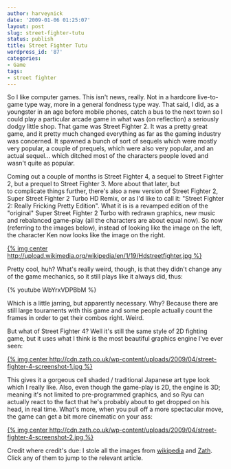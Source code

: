 ```yaml
---
author: harveynick
date: '2009-01-06 01:25:07'
layout: post
slug: street-fighter-tutu
status: publish
title: Street Fighter Tutu
wordpress_id: '87'
categories:
- Game
tags:
- street fighter
---
```


So I like computer games. This isn't news, really. Not in a hardcore live-to-game type way, more in a general fondness type way. That said, I did, as a youngster in an age before mobile phones, catch a bus to the next town so I could play a particular arcade game in what was (on reflection) a seriously dodgy little shop. That game was Street Fighter 2. It was a pretty great game, and it pretty much changed everything as far as the gaming industry was concerned. It spawned a bunch of sort of sequels which were mostly very popular, a couple of prequels, which were also very popular, and an actual sequel... which ditched most of the characters people loved and wasn't quite as popular. 
 
<!-- more -->

Coming out a couple of months is Street Fighter 4, a sequel to Street Fighter 2, but a prequel to Street Fighter 3. More about that later, but to complicate things further, there's also a new version of Street Fighter 2, Super Street Fighter 2 Turbo HD Remix, or as I'd like to call it: "Street Fighter 2: Really Fricking Pretty Edition". What it is is a revamped edition of the "original" Super Street Fighter 2 Turbo with redrawn graphics, new music and rebalanced game-play (all the characters are about equal now). So now (referring to the images below), instead of looking like the image on the left, the character Ken now looks like the image on the right. 

[{% img center http://upload.wikimedia.org/wikipedia/en/1/19/Hdstreetfighter.jpg %}][SF II Turbo Remix]

[SF II Turbo Remix]: http://en.wikipedia.org/wiki/Super_Street_Fighter_II_Turbo_HD_Remix

Pretty cool, huh? What's really weird, though, is that they didn't change any of the game mechanics, so it still plays like it always did, thus:  

{% youtube WbYrxVDPBbM %}

Which is a little jarring, but apparently necessary. Why? Because there are still large touraments with this game and some people actually count the frames in order to get their combos right. Weird.  

But what of Street Fighter 4? Well it's still the same style of 2D fighting game, but it uses what I think is the most beautiful graphics engine I've ever seen: 

[{% img center http://cdn.zath.co.uk/wp-content/uploads/2009/04/street-fighter-4-screenshot-1.jpg %}][SF IV Review]

This gives it a gorgeous cell shaded / traditional Japanese art type look which I really like. Also, even though the game-play is 2D, the engine is 3D; meaning it's not limited to pre-programmed graphics, and so Ryu can actually react to the fact that he's probably about to get dropped on his head, in real time. What's more, when you pull off a more spectacular move, the game can get a bit more cinematic on your ass: 

[{% img center http://cdn.zath.co.uk/wp-content/uploads/2009/04/street-fighter-4-screenshot-2.jpg %}][SF IV Review]

[SF IV Review]: http://www.zath.co.uk/street-fighter-4-review-ps3/

Credit where credit's due: I stole all the images from [wikipedia] and [Zath]. Click any of them to jump to the relevant article.

[wikipedia]: http://www.wikipedia.org/
[Zath]: http://www.zath.co.uk
